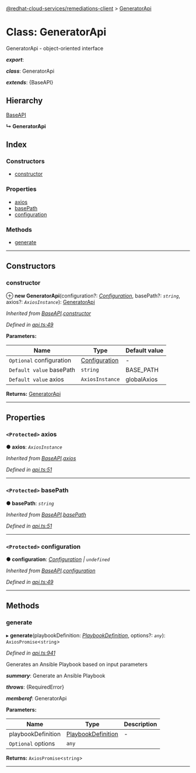 [@redhat-cloud-services/remediations-client](../README.md) > [GeneratorApi](../classes/generatorapi.md)

# Class: GeneratorApi

GeneratorApi - object-oriented interface

*__export__*: 

*__class__*: GeneratorApi

*__extends__*: {BaseAPI}

## Hierarchy

 [BaseAPI](baseapi.md)

**↳ GeneratorApi**

## Index

### Constructors

* [constructor](generatorapi.md#constructor)

### Properties

* [axios](generatorapi.md#axios)
* [basePath](generatorapi.md#basepath)
* [configuration](generatorapi.md#configuration)

### Methods

* [generate](generatorapi.md#generate)

---

## Constructors

<a id="constructor"></a>

###  constructor

⊕ **new GeneratorApi**(configuration?: *[Configuration](configuration.md)*, basePath?: *`string`*, axios?: *`AxiosInstance`*): [GeneratorApi](generatorapi.md)

*Inherited from [BaseAPI](baseapi.md).[constructor](baseapi.md#constructor)*

*Defined in [api.ts:49](https://github.com/karelhala/javascript-clients/blob/master/packages/remediations/api.ts#L49)*

**Parameters:**

| Name | Type | Default value |
| ------ | ------ | ------ |
| `Optional` configuration | [Configuration](configuration.md) | - |
| `Default value` basePath | `string` |  BASE_PATH |
| `Default value` axios | `AxiosInstance` |  globalAxios |

**Returns:** [GeneratorApi](generatorapi.md)

___

## Properties

<a id="axios"></a>

### `<Protected>` axios

**● axios**: *`AxiosInstance`*

*Inherited from [BaseAPI](baseapi.md).[axios](baseapi.md#axios)*

*Defined in [api.ts:51](https://github.com/karelhala/javascript-clients/blob/master/packages/remediations/api.ts#L51)*

___
<a id="basepath"></a>

### `<Protected>` basePath

**● basePath**: *`string`*

*Inherited from [BaseAPI](baseapi.md).[basePath](baseapi.md#basepath)*

*Defined in [api.ts:51](https://github.com/karelhala/javascript-clients/blob/master/packages/remediations/api.ts#L51)*

___
<a id="configuration"></a>

### `<Protected>` configuration

**● configuration**: *[Configuration](configuration.md) \| `undefined`*

*Inherited from [BaseAPI](baseapi.md).[configuration](baseapi.md#configuration)*

*Defined in [api.ts:49](https://github.com/karelhala/javascript-clients/blob/master/packages/remediations/api.ts#L49)*

___

## Methods

<a id="generate"></a>

###  generate

▸ **generate**(playbookDefinition: *[PlaybookDefinition](../interfaces/playbookdefinition.md)*, options?: *`any`*): `AxiosPromise`<`string`>

*Defined in [api.ts:941](https://github.com/karelhala/javascript-clients/blob/master/packages/remediations/api.ts#L941)*

Generates an Ansible Playbook based on input parameters

*__summary__*: Generate an Ansible Playbook

*__throws__*: {RequiredError}

*__memberof__*: GeneratorApi

**Parameters:**

| Name | Type | Description |
| ------ | ------ | ------ |
| playbookDefinition | [PlaybookDefinition](../interfaces/playbookdefinition.md) |  \- |
| `Optional` options | `any` |

**Returns:** `AxiosPromise`<`string`>

___

